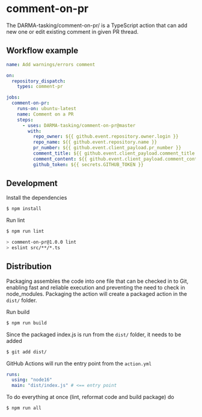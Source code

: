 # comment-on-pr

The DARMA-tasking/comment-on-pr/ is a TypeScript action that can add new one or edit existing comment in given PR thread.

## Workflow example

```yml
name: Add warnings/errors comment

on:
  repository_dispatch:
    types: comment-pr

jobs:
  comment-on-pr:
    runs-on: ubuntu-latest
    name: Comment on a PR
    steps:
      - uses: DARMA-tasking/comment-on-pr@master
        with:
          repo_owner: ${{ github.event.repository.owner.login }}
          repo_name: ${{ github.event.repository.name }}
          pr_number: ${{ github.event.client_payload.pr_number }}
          comment_title: ${{ github.event.client_payload.comment_title }}
          comment_content: ${{ github.event.client_payload.comment_content }}
          github_token: ${{ secrets.GITHUB_TOKEN }}
```

## Development

Install the dependencies

```bash
$ npm install
```

Run lint

```bash
$ npm run lint

> comment-on-pr@1.0.0 lint
> eslint src/**/*.ts
```

## Distribution

Packaging assembles the code into one file that can be checked in to Git, enabling fast and reliable execution and preventing the need to check in node_modules. Packaging the action will create a packaged action in the `dist/` folder.

Run build

```bash
$ npm run build
```

Since the packaged index.js is run from the `dist/` folder, it needs to be added

```bash
$ git add dist/
```

GitHub Actions will run the entry point from the `action.yml`

```yml
runs:
  using: "node16"
  main: "dist/index.js" # <== entry point
```

To do everything at once (lint, reformat code and build package) do

```bash
$ npm run all
```
